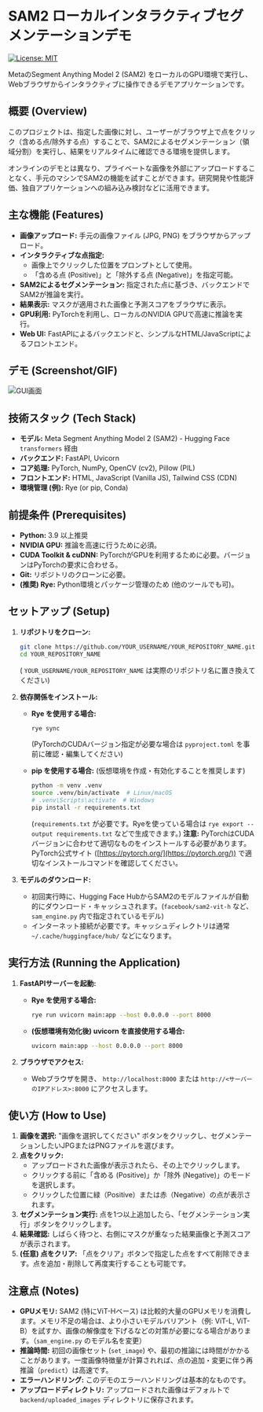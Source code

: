 # SAM2 ローカルインタラクティブセグメンテーションデモ

[![License: MIT](https://img.shields.io/badge/License-MIT-yellow.svg)](https://opensource.org/licenses/MIT) <!-- ライセンスに応じて変更 -->

MetaのSegment Anything Model 2 (SAM2) をローカルのGPU環境で実行し、Webブラウザからインタラクティブに操作できるデモアプリケーションです。

## 概要 (Overview)

このプロジェクトは、指定した画像に対し、ユーザーがブラウザ上で点をクリック（含める点/除外する点）することで、SAM2によるセグメンテーション（領域分割）を実行し、結果をリアルタイムに確認できる環境を提供します。

オンラインのデモとは異なり、プライベートな画像を外部にアップロードすることなく、手元のマシンでSAM2の機能を試すことができます。研究開発や性能評価、独自アプリケーションへの組み込み検討などに活用できます。

## 主な機能 (Features)

*   **画像アップロード:** 手元の画像ファイル (JPG, PNG) をブラウザからアップロード。
*   **インタラクティブな点指定:**
    *   画像上でクリックした位置をプロンプトとして使用。
    *   「含める点 (Positive)」と「除外する点 (Negative)」を指定可能。
*   **SAM2によるセグメンテーション:** 指定された点に基づき、バックエンドでSAM2が推論を実行。
*   **結果表示:** マスクが適用された画像と予測スコアをブラウザに表示。
*   **GPU利用:** PyTorchを利用し、ローカルのNVIDIA GPUで高速に推論を実行。
*   **Web UI:** FastAPIによるバックエンドと、シンプルなHTML/JavaScriptによるフロントエンド。

## デモ (Screenshot/GIF)

<!-- ここにアプリケーションが動作しているスクリーンショットやGIFアニメーションを挿入すると分かりやすくなります -->
![GUI画面](images/segmentation.png) <!-- ブログ記事の画像を仮置き -->

## 技術スタック (Tech Stack)

*   **モデル:** Meta Segment Anything Model 2 (SAM2) - Hugging Face `transformers` 経由
*   **バックエンド:** FastAPI, Uvicorn
*   **コア処理:** PyTorch, NumPy, OpenCV (cv2), Pillow (PIL)
*   **フロントエンド:** HTML, JavaScript (Vanilla JS), Tailwind CSS (CDN)
*   **環境管理 (例):** Rye (or pip, Conda)

## 前提条件 (Prerequisites)

*   **Python:** 3.9 以上推奨
*   **NVIDIA GPU:** 推論を高速に行うために必須。
*   **CUDA Toolkit & cuDNN:** PyTorchがGPUを利用するために必要。バージョンはPyTorchの要求に合わせる。
*   **Git:** リポジトリのクローンに必要。
*   **(推奨) Rye:** Python環境とパッケージ管理のため (他のツールでも可)。

## セットアップ (Setup)

1.  **リポジトリをクローン:**
    ```bash
    git clone https://github.com/YOUR_USERNAME/YOUR_REPOSITORY_NAME.git
    cd YOUR_REPOSITORY_NAME
    ```
    ( `YOUR_USERNAME/YOUR_REPOSITORY_NAME` は実際のリポジトリ名に置き換えてください)

2.  **依存関係をインストール:**

    *   **Rye を使用する場合:**
        ```bash
        rye sync
        ```
        (PyTorchのCUDAバージョン指定が必要な場合は `pyproject.toml` を事前に確認・編集してください)

    *   **pip を使用する場合:**
        (仮想環境を作成・有効化することを推奨します)
        ```bash
        python -m venv .venv
        source .venv/bin/activate  # Linux/macOS
        # .venv\Scripts\activate  # Windows
        pip install -r requirements.txt
        ```
        (`requirements.txt` が必要です。Ryeを使っている場合は `rye export --output requirements.txt` などで生成できます。)
        **注意:** PyTorchはCUDAバージョンに合わせて適切なものをインストールする必要があります。PyTorch公式サイト ([https://pytorch.org/](https://pytorch.org/)) で適切なインストールコマンドを確認してください。

3.  **モデルのダウンロード:**
    *   初回実行時に、Hugging Face HubからSAM2のモデルファイルが自動的にダウンロード・キャッシュされます。(`facebook/sam2-vit-h` など、`sam_engine.py` 内で指定されているモデル)
    *   インターネット接続が必要です。キャッシュディレクトリは通常 `~/.cache/huggingface/hub/` などになります。

## 実行方法 (Running the Application)

1.  **FastAPIサーバーを起動:**

    *   **Rye を使用する場合:**
        ```bash
        rye run uvicorn main:app --host 0.0.0.0 --port 8000
        ```

    *   **(仮想環境有効化後) uvicorn を直接使用する場合:**
        ```bash
        uvicorn main:app --host 0.0.0.0 --port 8000
        ```

2.  **ブラウザでアクセス:**
    *   Webブラウザを開き、 `http://localhost:8000` または `http://<サーバーのIPアドレス>:8000` にアクセスします。

## 使い方 (How to Use)

1.  **画像を選択:** "画像を選択してください" ボタンをクリックし、セグメンテーションしたいJPGまたはPNGファイルを選びます。
2.  **点をクリック:**
    *   アップロードされた画像が表示されたら、その上でクリックします。
    *   クリックする前に「含める (Positive)」か「除外 (Negative)」のモードを選択します。
    *   クリックした位置に緑（Positive）または赤（Negative）の点が表示されます。
3.  **セグメンテーション実行:** 点を1つ以上追加したら、「セグメンテーション実行」ボタンをクリックします。
4.  **結果確認:** しばらく待つと、右側にマスクが重なった結果画像と予測スコアが表示されます。
5.  **(任意) 点をクリア:** 「点をクリア」ボタンで指定した点をすべて削除できます。点を追加・削除して再度実行することも可能です。

## 注意点 (Notes)

*   **GPUメモリ:** SAM2 (特にViT-Hベース) は比較的大量のGPUメモリを消費します。メモリ不足の場合は、より小さいモデルバリアント（例: ViT-L, ViT-B）を試すか、画像の解像度を下げるなどの対策が必要になる場合があります。（`sam_engine.py` のモデル名を変更）
*   **推論時間:** 初回の画像セット (`set_image`) や、最初の推論には時間がかかることがあります。一度画像特徴量が計算されれば、点の追加・変更に伴う再推論（`predict`）は高速です。
*   **エラーハンドリング:** このデモのエラーハンドリングは基本的なものです。
*   **アップロードディレクトリ:** アップロードされた画像はデフォルトで `backend/uploaded_images` ディレクトリに保存されます。


